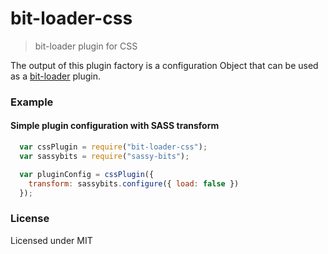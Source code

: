 # bit-loader-css
> bit-loader plugin for CSS

The output of this plugin factory is a configuration Object that can be used as a [bit-loader](https://github.com/MiguelCastillo/bit-loader) plugin.

### Example

#### Simple plugin configuration with SASS transform

``` javascript
  var cssPlugin = require("bit-loader-css");
  var sassybits = require("sassy-bits");

  var pluginConfig = cssPlugin({
    transform: sassybits.configure({ load: false })
  });
```

### License

Licensed under MIT
